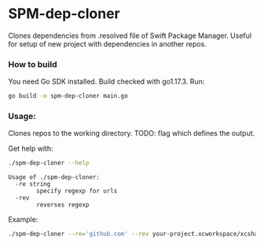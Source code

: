 # SPM-dep-cloner

Clones dependencies from .resolved file of Swift Package Manager.
Useful for setup of new project with dependencies in another repos.

### How to build

You need Go SDK installed. Build checked with go1.17.3. Run: 

```bash
go build -o spm-dep-cloner main.go
```

### Usage:

Clones repos to the working directory. TODO: flag which defines the output.

Get help with:

```bash
./spm-dep-cloner --help
```

```
Usage of ./spm-dep-cloner:
  -re string
    	specify regexp for urls
  -rev
    	reverses regexp
```

Example:

```bash
./spm-dep-cloner --re='github.com' --rev your-project.xcworkspace/xcshareddata/swiftpm/Package.resolved
```

